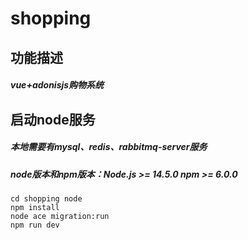 # shopping

## 功能描述
##### vue+adonisjs购物系统
## 启动node服务
##### 本地需要有mysql、redis、rabbitmq-server服务
##### node版本和npm版本：Node.js >= 14.5.0 npm >= 6.0.0

```
cd shopping node
npm install
node ace migration:run
npm run dev

```


